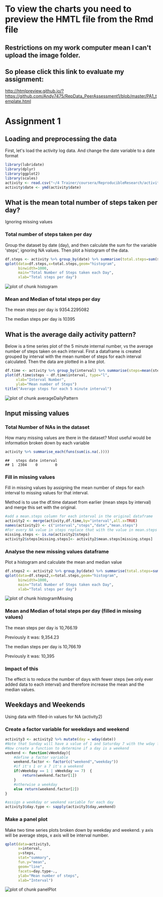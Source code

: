 # To view the charts you need to preview the HMTL file from the Rmd file

## Restrictions on my work computer mean I can't upload the image folder.

## So please click this link to evaluate my assignment:

http://htmlpreview.github.io/?https://github.com/Andy7475/RepData_PeerAssessment1/blob/master/PA1_template.html



Assignment 1
========================================================
## Loading and preprocessing the data

First, let's load the activity log data. And change the date variable to a date format

```r
library(lubridate)
library(dplyr)
library(ggplot2)
library(scales)
activity <- read.csv("~/4 Trainer/coursera/ReproducibleResearch/activity.csv")
activity$date <- ymd(activity$date)
```
## What is the mean total number of steps taken per day?
Ignoring missing values

### Total number of steps taken per day
Group the dataset by date (day), and then calculate the sum for the variable 'steps', ignoring NA values. Then plot a histogram of the data.


```r
df.steps <- activity %>% group_by(date) %>% summarise(total.steps=sum(steps,na.rm=TRUE))
qplot(data=df.steps,x=total.steps,geom="histogram",
      binwidth=1000,
      main="Total Number of Steps taken each Day",
      xlab="Total steps per day")
```

![plot of chunk histogram](figure/histogram-1.png) 

### Mean and Median of total steps per day
The mean steps per day is 9354.2295082

The median steps per day is 10395

## What is the average daily activity pattern?
Below is a time series plot of the 5 minute internal number, vs the average number of steps taken on each interval. First a dataframe is created grouped by interval with the mean number of steps for each interval calculated. Then the data are plotted in a line plot.


```r
df.time <- activity %>% group_by(interval) %>% summarise(steps=mean(steps,na.rm=TRUE))
plot(df.time$steps ~ df.time$interval, type="l",
     xlab="Interval Number",
     ylab="Mean number of Steps")
title("Average steps for each 5 minute interval")
```

![plot of chunk averageDailyPattern](figure/averageDailyPattern-1.png) 

## Input missing values

### Total Number of NAs in the dataset
How many missing values are there in the dataset? Most useful would be information broken down by each variable


```r
activity %>% summarise_each(funs(sum(is.na(.))))
```

```
##   steps date interval
## 1  2304    0        0
```

### Fill in missing values

Fill in missing values by assigning the mean number of steps for each interval to missing values for that interval.

Method is to use the df.time dataset from earlier (mean steps by interval) and merge this set with the original.


```r
#add a mean.steps column for each interval in the original dataframe
activity2 <- merge(activity,df.time,by="interval",all.x=TRUE)
names(activity2) <- c("interval","steps","date","mean.steps")
#For every NA value in steps replace that with the value in mean.steps from the df.time dataframe
missing.steps <- is.na(activity2$steps)
activity2$steps[missing.steps]<- activity2$mean.steps[missing.steps]
```

### Analyse the new missing values dataframe
Plot a histogram and calculate the mean and median value


```r
df.steps2 <- activity2 %>% group_by(date) %>% summarise(total.steps=sum(steps,na.rm=TRUE))
qplot(data=df.steps2,x=total.steps,geom="histogram",
      binwidth=1000,
      main="Total Number of Steps taken each Day",
      xlab="Total steps per day")
```

![plot of chunk histogramMissing](figure/histogramMissing-1.png) 

### Mean and Median of total steps per day (filled in missing values)
The mean steps per day is 10,766.19

Previously it was: 9,354.23

The median steps per day is 10,766.19

Previously it was: 10,395

### Impact of this
The effect is to reduce the number of days with fewer steps (we only ever added data to each interval) and therefore increase the mean and the median values.

## Weekdays and Weekends

Using data with filled-in values for NA (activity2)

### Create a factor variable for weekdays and weekend


```r
activity3 <- activity2 %>% mutate(day = wday(date))
#Note that Sunday will have a value of 1 and Saturday 7 with the wday function
#Now create a function to determine if a day is a weekend 
weekend <- function(vWeekday){
    #define a factor variable
    weekend.factor <- factor(c("weekend","weekday"))
    #if it's 1 or a 7 it's a weekend
    if(vWeekday == 1 | vWeekday == 7)  {
        return(weekend.factor[1])
    }
    #otherwise a weekday
    else return(weekend.factor[2])
}

#assign a weekday or weekend variable for each day
activity3$day.type <- sapply(activity3$day,weekend)
```

### Make a panel plot

Make two time series plots broken down by weekday and weekend. y axis will be average steps, x axis will be interval number.

```r
qplot(data=activity3,
      x=interval,
      y=steps,
      stat="summary",
      fun.y="mean",
      geom="line",
      facets=day.type~.,
      ylab="Mean number of steps",
      xlab="Interval")
```

![plot of chunk panelPlot](figure/panelPlot-1.png) 
